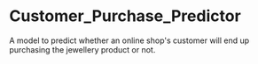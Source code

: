 # Customer_Purchase_Predictor
A model to predict whether an online shop's customer will end up purchasing the jewellery product or not.
